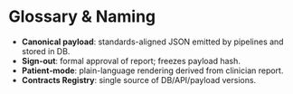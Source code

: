 # Glossary & Naming

- **Canonical payload**: standards-aligned JSON emitted by pipelines and stored in DB.
- **Sign‑out**: formal approval of report; freezes payload hash.
- **Patient‑mode**: plain-language rendering derived from clinician report.
- **Contracts Registry**: single source of DB/API/payload versions.

